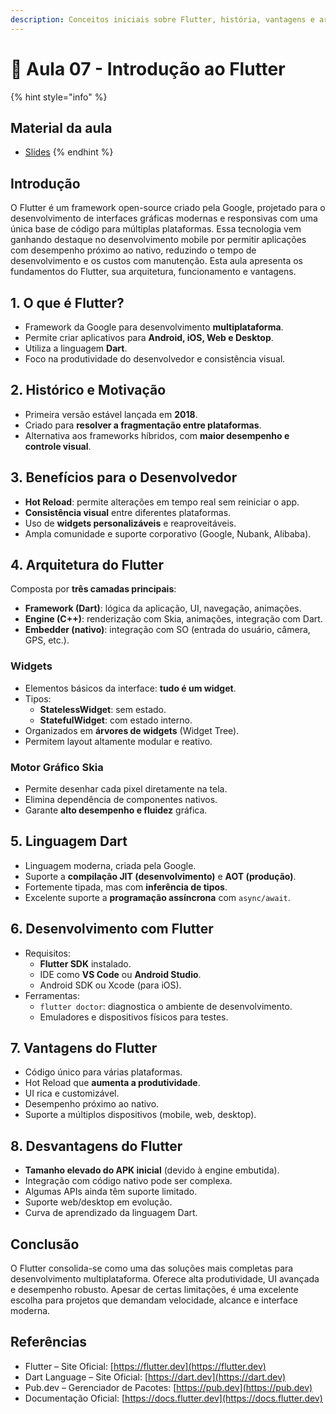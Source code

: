 ```yaml
---
description: Conceitos iniciais sobre Flutter, história, vantagens e arquitetura.
---
```


# 🦋 Aula 07 - Introdução ao Flutter

{% hint style="info" %}
## Material da aula

* [Slides](slides/Aula07%20-%20Introdu%C3%A7%C3%A3o%20ao%20Flutter.pdf)
{% endhint %}

## **Introdução**

O Flutter é um framework open-source criado pela Google, projetado para o desenvolvimento de interfaces gráficas modernas e responsivas com uma única base de código para múltiplas plataformas. Essa tecnologia vem ganhando destaque no desenvolvimento mobile por permitir aplicações com desempenho próximo ao nativo, reduzindo o tempo de desenvolvimento e os custos com manutenção. Esta aula apresenta os fundamentos do Flutter, sua arquitetura, funcionamento e vantagens.

## **1. O que é Flutter?**

* Framework da Google para desenvolvimento **multiplataforma**.
* Permite criar aplicativos para **Android, iOS, Web e Desktop**.
* Utiliza a linguagem **Dart**.
* Foco na produtividade do desenvolvedor e consistência visual.

## **2. Histórico e Motivação**

* Primeira versão estável lançada em **2018**.
* Criado para **resolver a fragmentação entre plataformas**.
* Alternativa aos frameworks híbridos, com **maior desempenho e controle visual**.

## **3. Benefícios para o Desenvolvedor**

* **Hot Reload**: permite alterações em tempo real sem reiniciar o app.
* **Consistência visual** entre diferentes plataformas.
* Uso de **widgets personalizáveis** e reaproveitáveis.
* Ampla comunidade e suporte corporativo (Google, Nubank, Alibaba).

## **4. Arquitetura do Flutter**

Composta por **três camadas principais**:

* **Framework (Dart)**: lógica da aplicação, UI, navegação, animações.
* **Engine (C++)**: renderização com Skia, animações, integração com Dart.
* **Embedder (nativo)**: integração com SO (entrada do usuário, câmera, GPS, etc.).

### Widgets

* Elementos básicos da interface: **tudo é um widget**.
* Tipos:
  * **StatelessWidget**: sem estado.
  * **StatefulWidget**: com estado interno.
* Organizados em **árvores de widgets** (Widget Tree).
* Permitem layout altamente modular e reativo.

### Motor Gráfico Skia

* Permite desenhar cada pixel diretamente na tela.
* Elimina dependência de componentes nativos.
* Garante **alto desempenho e fluidez** gráfica.

## **5. Linguagem Dart**

* Linguagem moderna, criada pela Google.
* Suporte a **compilação JIT (desenvolvimento)** e **AOT (produção)**.
* Fortemente tipada, mas com **inferência de tipos**.
* Excelente suporte a **programação assíncrona** com `async/await`.

## **6. Desenvolvimento com Flutter**

* Requisitos:
  * **Flutter SDK** instalado.
  * IDE como **VS Code** ou **Android Studio**.
  * Android SDK ou Xcode (para iOS).
* Ferramentas:
  * `flutter doctor`: diagnostica o ambiente de desenvolvimento.
  * Emuladores e dispositivos físicos para testes.

## **7. Vantagens do Flutter**

* Código único para várias plataformas.
* Hot Reload que **aumenta a produtividade**.
* UI rica e customizável.
* Desempenho próximo ao nativo.
* Suporte a múltiplos dispositivos (mobile, web, desktop).

## **8. Desvantagens do Flutter**

* **Tamanho elevado do APK inicial** (devido à engine embutida).
* Integração com código nativo pode ser complexa.
* Algumas APIs ainda têm suporte limitado.
* Suporte web/desktop em evolução.
* Curva de aprendizado da linguagem Dart.

## **Conclusão**

O Flutter consolida-se como uma das soluções mais completas para desenvolvimento multiplataforma. Oferece alta produtividade, UI avançada e desempenho robusto. Apesar de certas limitações, é uma excelente escolha para projetos que demandam velocidade, alcance e interface moderna.

## **Referências**

* Flutter – Site Oficial: [https://flutter.dev](https://flutter.dev)
* Dart Language – Site Oficial: [https://dart.dev](https://dart.dev)
* Pub.dev – Gerenciador de Pacotes: [https://pub.dev](https://pub.dev)
* Documentação Oficial: [https://docs.flutter.dev](https://docs.flutter.dev)

